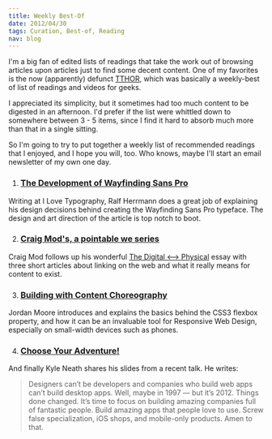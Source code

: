 ```yaml
--- 
title: Weekly Best-Of
date: 2012/04/30
tags: Curation, Best-of, Reading
nav: blog
---
```

I'm a big fan of edited lists of readings that take the work out of browsing articles upon articles just to find some decent content. One of my favorites is the now (apparently) defunct [TTHOR](http://tthor.com/archive/), which was basically a weekly-best of list of readings and videos for geeks.

I appreciated its simplicity, but it sometimes had too much content to be digested in an afternoon. I'd prefer if the list were whittled down to somewhere between 3 - 5 items, since I find it hard to absorb much more than that in a single sitting.

So I'm going to try to put together a weekly list of recommended readings that I enjoyed, and I hope you will, too. Who knows, maybe I'll start an email newsletter of my own one day.

1. ### [The Development of Wayfinding Sans Pro](http://ilovetypography.com/2012/04/19/the-design-of-a-signage-typeface/) ###
Writing at I Love Typography, Ralf Herrmann does a great job of explaining his design decisions behind creating the Wayfinding Sans Pro typeface. The design and art direction of the article is top notch to boot.

2. ### [Craig Mod's, a pointable we series](http://craigmod.com/satellite/pointable_01/) ###
Craig Mod follows up his wonderful [The Digital <--> Physical](http://craigmod.com/journal/digital_physical/) essay with three short articles about linking on the web and what it really means for content to exist.

3. ### [Building with Content Choreography](http://www.jordanm.co.uk/post/21863299677/building-with-content-choreography)
Jordan Moore introduces and explains the basics behind the CSS3 flexbox property, and how it can be an invaluable tool for Responsive Web Design, especially on small-width devices such as phones.

4. ### [Choose Your Adventure!](http://warpspire.com/talks/chooseyouradventure/)
And finally Kyle Neath shares his slides from a recent talk. He writes:
> Designers can’t be developers and companies who build web apps can’t build desktop apps. Well, maybe in 1997 — but it’s 2012. Things done changed. It’s time to focus on building amazing companies full of fantastic people. Build amazing apps that people love to use. Screw false specialization, iOS shops, and mobile-only products.
Amen to that.
